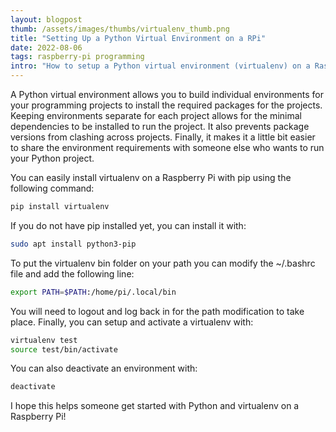 ```yaml
---
layout: blogpost
thumb: /assets/images/thumbs/virtualenv_thumb.png
title: "Setting Up a Python Virtual Environment on a RPi"
date: 2022-08-06
tags: raspberry-pi programming
intro: "How to setup a Python virtual environment (virtualenv) on a Raspberry Pi."
---
```


A Python virtual environment allows you to build individual environments for your programming projects to install the required packages for the projects. Keeping environments separate for each project allows for the minimal dependencies to be installed to run the project. It also prevents package versions from clashing across projects. Finally, it makes it a little bit easier to share the environment requirements with someone else who wants to run your Python project.

You can easily install virtualenv on a Raspberry Pi with pip using the following command:
```bash
pip install virtualenv
```

If you do not have pip installed yet, you can install it with:
```bash
sudo apt install python3-pip
```

To put the virtualenv bin folder on your path you can modify the ~/.bashrc file and add the following line:
```bash
export PATH=$PATH:/home/pi/.local/bin
```

You will need to logout and log back in for the path modification to take place. Finally, you can setup and activate a virtualenv with:
```bash
virtualenv test
source test/bin/activate
```

You can also deactivate an environment with:
```bash
deactivate
```

I hope this helps someone get started with Python and virtualenv on a Raspberry Pi!
